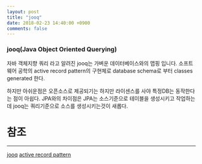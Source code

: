 ```yaml
---
layout: post
title: "jooq"
date: 2018-02-23 14:40:00 +0900
comments: false
---
```


### jooq(Java Object Oriented Querying)

자바 객체지향 쿼리 라고 알려진 jooq는 가벼운 데이터베이스와의 맵핑 입니다.
소프트웨어 공학의 active record pattern의 구현체로 database schema로 부터  classes generated 한다.

하지만 아쉬운점은 오픈소스로 제공되기는 하지만 라이센스를 사야 특정DB는 동작한다는 점이 아쉽다.
JPA와의 차이점은 JPA는 소스기준으로 테이블을 생성시키고 작업하는데 jooq는 쿼리기준으로 소스를 생성시키는것이 새롭다.


# 참조 
-----
[jooq](https://www.jooq.org/)
[active record pattern](https://www.martinfowler.com/eaaCatalog/activeRecord.html)
